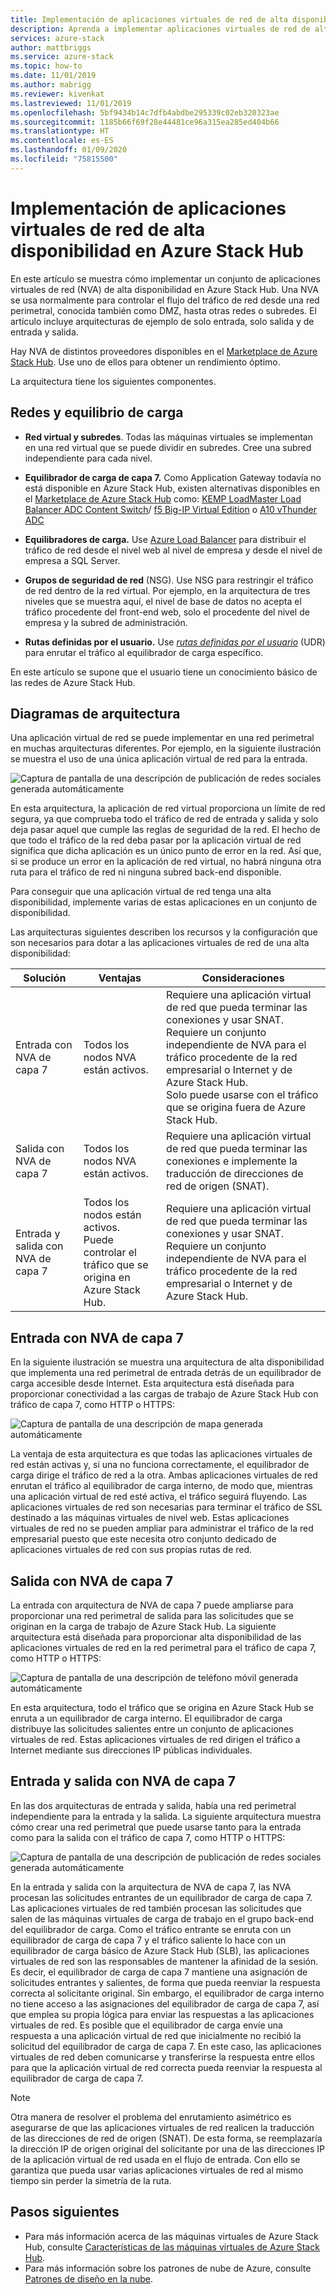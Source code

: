 ```yaml
---
title: Implementación de aplicaciones virtuales de red de alta disponibilidad en Azure Stack Hub | Microsoft Docs
description: Aprenda a implementar aplicaciones virtuales de red de alta disponibilidad en Azure Stack Hub.
services: azure-stack
author: mattbriggs
ms.service: azure-stack
ms.topic: how-to
ms.date: 11/01/2019
ms.author: mabrigg
ms.reviewer: kivenkat
ms.lastreviewed: 11/01/2019
ms.openlocfilehash: 5bf9434b14c7dfb4abdbe295339c02eb320323ae
ms.sourcegitcommit: 1185b66f69f28e44481ce96a315ea285ed404b66
ms.translationtype: HT
ms.contentlocale: es-ES
ms.lasthandoff: 01/09/2020
ms.locfileid: "75815500"
---
```

# <a name="deploy-highly-available-network-virtual-appliances-on-azure-stack-hub"></a>Implementación de aplicaciones virtuales de red de alta disponibilidad en Azure Stack Hub

En este artículo se muestra cómo implementar un conjunto de aplicaciones virtuales de red (NVA) de alta disponibilidad en Azure Stack Hub. Una NVA se usa normalmente para controlar el flujo del tráfico de red desde una red perimetral, conocida también como DMZ, hasta otras redes o subredes. El artículo incluye arquitecturas de ejemplo de solo entrada, solo salida y de entrada y salida.

Hay NVA de distintos proveedores disponibles en el [Marketplace de Azure Stack Hub](https://docs.microsoft.com/azure-stack/operator/azure-stack-marketplace-azure-items). Use uno de ellos para obtener un rendimiento óptimo.

La arquitectura tiene los siguientes componentes.

## <a name="networking-and-load-balancing"></a>Redes y equilibrio de carga

-   **Red virtual y subredes**. Todas las máquinas virtuales se implementan en una red virtual que se puede dividir en subredes. Cree una subred independiente para cada nivel.

-   **Equilibrador de carga de capa 7.** Como Application Gateway todavía no está disponible en Azure Stack Hub, existen alternativas disponibles en el [Marketplace de Azure Stack Hub](https://docs.microsoft.com/azure-stack/operator/azure-stack-marketplace-azure-items) como: [KEMP LoadMaster Load Balancer ADC Content Switch](https://azuremarketplace.microsoft.com/marketplace/apps/kemptech.vlm-azure)/ [f5 Big-IP Virtual Edition](https://azuremarketplace.microsoft.com/marketplace/apps/f5-networks.f5-big-ip-best) o [A10 vThunder ADC](https://azuremarketplace.microsoft.com/marketplace/apps/a10networks.vthunder-414-gr1)

-   **Equilibradores de carga.** Use [Azure Load Balancer](https://docs.microsoft.com/azure/load-balancer/load-balancer-overview) para distribuir el tráfico de red desde el nivel web al nivel de empresa y desde el nivel de empresa a SQL Server.

-   **Grupos de seguridad de red** (NSG). Use NSG para restringir el tráfico de red dentro de la red virtual. Por ejemplo, en la arquitectura de tres niveles que se muestra aquí, el nivel de base de datos no acepta el tráfico procedente del front-end web, solo el procedente del nivel de empresa y la subred de administración.

-   **Rutas definidas por el usuario.** Use [*rutas definidas por el usuario*](https://docs.microsoft.com/azure/virtual-network/virtual-networks-udr-overview/) (UDR) para enrutar el tráfico al equilibrador de carga específico.

En este artículo se supone que el usuario tiene un conocimiento básico de las redes de Azure Stack Hub.

## <a name="architecture-diagrams"></a>Diagramas de arquitectura

Una aplicación virtual de red se puede implementar en una red perimetral en muchas arquitecturas diferentes. Por ejemplo, en la siguiente ilustración se muestra el uso de una única aplicación virtual de red para la entrada.

![Captura de pantalla de una descripción de publicación de redes sociales generada automáticamente](./media/iaas-architecture-nva-architecture/image1.png)

En esta arquitectura, la aplicación de red virtual proporciona un límite de red segura, ya que comprueba todo el tráfico de red de entrada y salida y solo deja pasar aquel que cumple las reglas de seguridad de la red. El hecho de que todo el tráfico de la red deba pasar por la aplicación virtual de red significa que dicha aplicación es un único punto de error en la red. Así que, si se produce un error en la aplicación de red virtual, no habrá ninguna otra ruta para el tráfico de red ni ninguna subred back-end disponible.

Para conseguir que una aplicación virtual de red tenga una alta disponibilidad, implemente varias de estas aplicaciones en un conjunto de disponibilidad.

Las arquitecturas siguientes describen los recursos y la configuración que son necesarios para dotar a las aplicaciones virtuales de red de una alta disponibilidad:

| Solución | Ventajas | Consideraciones |
| --- | --- | --- |
| Entrada con NVA de capa 7 | Todos los nodos NVA están activos. | Requiere una aplicación virtual de red que pueda terminar las conexiones y usar SNAT.<br>Requiere un conjunto independiente de NVA para el tráfico procedente de la red empresarial o Internet y de Azure Stack Hub.<br>Solo puede usarse con el tráfico que se origina fuera de Azure Stack Hub.  |
| Salida con NVA de capa 7 | Todos los nodos NVA están activos. | Requiere una aplicación virtual de red que pueda terminar las conexiones e implemente la traducción de direcciones de red de origen (SNAT). |
| Entrada y salida con NVA de capa 7 | Todos los nodos están activos.<br>Puede controlar el tráfico que se origina en Azure Stack Hub. | Requiere una aplicación virtual de red que pueda terminar las conexiones y usar SNAT.<br>Requiere un conjunto independiente de NVA para el tráfico procedente de la red empresarial o Internet y de Azure Stack Hub. |

## <a name="ingress-with-layer-7-nvas"></a>Entrada con NVA de capa 7

En la siguiente ilustración se muestra una arquitectura de alta disponibilidad que implementa una red perimetral de entrada detrás de un equilibrador de carga accesible desde Internet. Esta arquitectura está diseñada para proporcionar conectividad a las cargas de trabajo de Azure Stack Hub con tráfico de capa 7, como HTTP o HTTPS:

![Captura de pantalla de una descripción de mapa generada automáticamente](./media/iaas-architecture-nva-architecture/image2.png)

La ventaja de esta arquitectura es que todas las aplicaciones virtuales de red están activas y, si una no funciona correctamente, el equilibrador de carga dirige el tráfico de red a la otra. Ambas aplicaciones virtuales de red enrutan el tráfico al equilibrador de carga interno, de modo que, mientras una aplicación virtual de red esté activa, el tráfico seguirá fluyendo. Las aplicaciones virtuales de red son necesarias para terminar el tráfico de SSL destinado a las máquinas virtuales de nivel web. Estas aplicaciones virtuales de red no se pueden ampliar para administrar el tráfico de la red empresarial puesto que este necesita otro conjunto dedicado de aplicaciones virtuales de red con sus propias rutas de red.

## <a name="egress-with-layer-7-nvas"></a>Salida con NVA de capa 7

La entrada con arquitectura de NVA de capa 7 puede ampliarse para proporcionar una red perimetral de salida para las solicitudes que se originan en la carga de trabajo de Azure Stack Hub. La siguiente arquitectura está diseñada para proporcionar alta disponibilidad de las aplicaciones virtuales de red en la red perimetral para el tráfico de capa 7, como HTTP o HTTPS:

![Captura de pantalla de una descripción de teléfono móvil generada automáticamente](./media/iaas-architecture-nva-architecture/image3.png)

En esta arquitectura, todo el tráfico que se origina en Azure Stack Hub se enruta a un equilibrador de carga interno. El equilibrador de carga distribuye las solicitudes salientes entre un conjunto de aplicaciones virtuales de red. Estas aplicaciones virtuales de red dirigen el tráfico a Internet mediante sus direcciones IP públicas individuales.

## <a name="ingress-egress-with-layer-7--nvas"></a>Entrada y salida con NVA de capa 7

En las dos arquitecturas de entrada y salida, había una red perimetral independiente para la entrada y la salida. La siguiente arquitectura muestra cómo crear una red perimetral que puede usarse tanto para la entrada como para la salida con el tráfico de capa 7, como HTTP o HTTPS:

![Captura de pantalla de una descripción de publicación de redes sociales generada automáticamente](./media/iaas-architecture-nva-architecture/image4.png)

En la entrada y salida con la arquitectura de NVA de capa 7, las NVA procesan las solicitudes entrantes de un equilibrador de carga de capa 7. Las aplicaciones virtuales de red también procesan las solicitudes que salen de las máquinas virtuales de carga de trabajo en el grupo back-end del equilibrador de carga. Como el tráfico entrante se enruta con un equilibrador de carga de capa 7 y el tráfico saliente lo hace con un equilibrador de carga básico de Azure Stack Hub (SLB), las aplicaciones virtuales de red son las responsables de mantener la afinidad de la sesión. Es decir, el equilibrador de carga de capa 7 mantiene una asignación de solicitudes entrantes y salientes, de forma que pueda reenviar la respuesta correcta al solicitante original. Sin embargo, el equilibrador de carga interno no tiene acceso a las asignaciones del equilibrador de carga de capa 7, así que emplea su propia lógica para enviar las respuestas a las aplicaciones virtuales de red. Es posible que el equilibrador de carga envíe una respuesta a una aplicación virtual de red que inicialmente no recibió la solicitud del equilibrador de carga de capa 7. En este caso, las aplicaciones virtuales de red deben comunicarse y transferirse la respuesta entre ellos para que la aplicación virtual de red correcta pueda reenviar la respuesta al equilibrador de carga de capa 7.

> [!Note]  
> Otra manera de resolver el problema del enrutamiento asimétrico es asegurarse de que las aplicaciones virtuales de red realicen la traducción de las direcciones de red de origen (SNAT). De esta forma, se reemplazaría la dirección IP de origen original del solicitante por una de las direcciones IP de la aplicación virtual de red usada en el flujo de entrada. Con ello se garantiza que pueda usar varias aplicaciones virtuales de red al mismo tiempo sin perder la simetría de la ruta.

## <a name="next-steps"></a>Pasos siguientes

- Para más información acerca de las máquinas virtuales de Azure Stack Hub, consulte [Características de las máquinas virtuales de Azure Stack Hub](azure-stack-vm-considerations.md).  
- Para más información sobre los patrones de nube de Azure, consulte [Patrones de diseño en la nube](https://docs.microsoft.com/azure/architecture/patterns).
